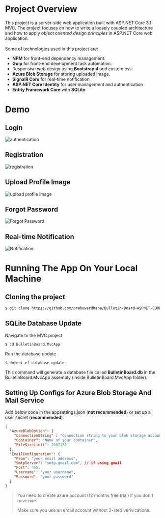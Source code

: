 # Project Overview
This project is a server-side web application built with ASP.NET Core 3.1 MVC.
The project focuses on how to write a loosely coupled architecture and how to apply *object oriented design principles* in ASP.NET Core web application.
</br>
</br>
Some of technologies used in this project are:
* **NPM** for front-end dependency management.
* **Gulp** for front-end development task automation.
* Responsive web design using **Bootstrap 4** and custom css.
* **Azure Blob Storage** for storing uploaded image.
* **SignalR Core** for real-time notification.
* **ASP.NET Core Identity** for user management and authentication
* **Entity Framework Core** with **SQLite**

# Demo
## Login
![authentication](https://i.imgur.com/u6Lk90e.gif)
## Registration
![registration](https://i.imgur.com/KpK3gGN.gif)
## Upload Profile Image
![upload profile image](https://i.imgur.com/0rPhK0S.gif)
## Forgot Password
![Forgot Password](https://i.imgur.com/FyBu0zZ.gif)
## Real-time Notification
![Notification](https://i.imgur.com/NNx857O.gif)

# Running The App On Your Local Machine
## Cloning the project
```bash
$ git clone https://github.com/prabuwardhana/Bulletin-Board-ASPNET-CORE.git
```

## SQLite Database Update
Navigate to the MVC project
```bash
$ cd BulletinBoard.MvcApp
```
Run the database update
```bash
$ dotnet ef database update
```
This command will generate a database file called **BulletinBoard.db** in the BulletinBoard.MvcApp assembly (inside BulletinBoard.MvcApp folder).

## Setting Up Configs for Azure Blob Storage And Mail Service
Add below code in the appsettings.json (**not recommended**) or set up a user secret (**recommended**).
```json
{
  "AzureBlobOption": {
    "ConnectionString" : "Connection string to your blob storage account",
    "Container": "Name of your container",
    "FileSizeLimit": 2097152
  },
  "EmailConfiguration": {
    "From": "your email address",
    "SmtpServer": "smtp.gmail.com", // if using gmail
    "Port": 465,
    "Username": "your username",
    "Password": "your password"
  }
}
```
> You need to create azure account (12 months free trial) if you don't have one.
>
> Make sure you use an email account without 2-step verivications.
